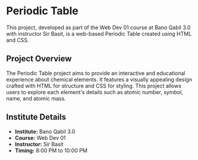 # Periodic Table

This project, developed as part of the Web Dev 01 course at Bano Qabil 3.0 with instructor Sir Basit, is a web-based Periodic Table created using HTML and CSS.

## Project Overview

The Periodic Table project aims to provide an interactive and educational experience about chemical elements. It features a visually appealing design crafted with HTML for structure and CSS for styling. This project allows users to explore each element's details such as atomic number, symbol, name, and atomic mass.

## Institute Details

- **Institute:** Bano Qabil 3.0
- **Course:** Web Dev 01
- **Instructor:** Sir Basit
- **Timing:** 8:00 PM to 10:00 PM
